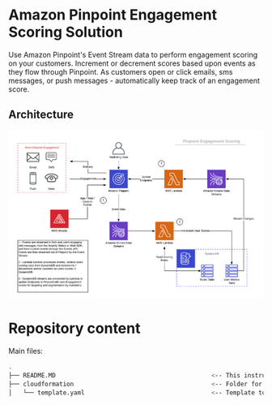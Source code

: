 # Amazon Pinpoint Engagement Scoring Solution

Use Amazon Pinpoint's Event Stream data to perform engagement scoring on your customers.  Increment or decrement scores based upon events as they flow through Pinpoint. As customers open or click emails, sms messages, or push messages - automatically keep track of an engagement score.

## Architecture
![Screenshot](images/Pinpoint_Scoring_Model.png)

# Repository content
Main files:
```bash
.
├── README.MD                                           <-- This instructions file
├── cloudformation                                      <-- Folder for the AWS CloudFormation Templates
│   └── template.yaml                                   <-- Template to configure the solution
```

